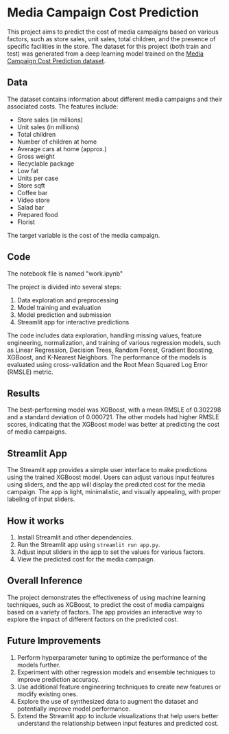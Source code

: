 # Media Campaign Cost Prediction

This project aims to predict the cost of media campaigns based on various factors, such as store sales, unit sales, total children, and the presence of specific facilities in the store. The dataset for this project (both train and test) was generated from a deep learning model trained on the [Media Campaign Cost Prediction dataset](https://www.kaggle.com/datasets/gauravduttakiit/media-campaign-cost-prediction).

## Data

The dataset contains information about different media campaigns and their associated costs. The features include:

- Store sales (in millions)
- Unit sales (in millions)
- Total children
- Number of children at home
- Average cars at home (approx.)
- Gross weight
- Recyclable package
- Low fat
- Units per case
- Store sqft
- Coffee bar
- Video store
- Salad bar
- Prepared food
- Florist

The target variable is the cost of the media campaign.

## Code

The notebook file is named "work.ipynb"

The project is divided into several steps:

1. Data exploration and preprocessing
2. Model training and evaluation
3. Model prediction and submission
4. Streamlit app for interactive predictions

The code includes data exploration, handling missing values, feature engineering, normalization, and training of various regression models, such as Linear Regression, Decision Trees, Random Forest, Gradient Boosting, XGBoost, and K-Nearest Neighbors. The performance of the models is evaluated using cross-validation and the Root Mean Squared Log Error (RMSLE) metric.

## Results

The best-performing model was XGBoost, with a mean RMSLE of 0.302298 and a standard deviation of 0.000721. The other models had higher RMSLE scores, indicating that the XGBoost model was better at predicting the cost of media campaigns.

## Streamlit App

The Streamlit app provides a simple user interface to make predictions using the trained XGBoost model. Users can adjust various input features using sliders, and the app will display the predicted cost for the media campaign. The app is light, minimalistic, and visually appealing, with proper labeling of input sliders.

## How it works

1. Install Streamlit and other dependencies.
2. Run the Streamlit app using `streamlit run app.py`.
3. Adjust input sliders in the app to set the values for various factors.
4. View the predicted cost for the media campaign.

## Overall Inference

The project demonstrates the effectiveness of using machine learning techniques, such as XGBoost, to predict the cost of media campaigns based on a variety of factors. The app provides an interactive way to explore the impact of different factors on the predicted cost.

## Future Improvements

1. Perform hyperparameter tuning to optimize the performance of the models further.
2. Experiment with other regression models and ensemble techniques to improve prediction accuracy.
3. Use additional feature engineering techniques to create new features or modify existing ones.
4. Explore the use of synthesized data to augment the dataset and potentially improve model performance.
5. Extend the Streamlit app to include visualizations that help users better understand the relationship between input features and predicted cost.
